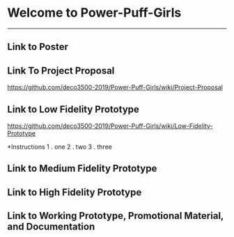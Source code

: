# Welcome to Power-Puff-Girls
***

## Link to Poster

## Link To Project Proposal
https://github.com/deco3500-2019/Power-Puff-Girls/wiki/Project-Proposal

## Link to Low Fidelity Prototype
https://github.com/deco3500-2019/Power-Puff-Girls/wiki/Low-Fidelity-Prototype

*Instructions
  1 . one 
  2 . two 
  3 . three

## Link to Medium Fidelity Prototype

## Link to High Fidelity Prototype

## Link to Working Prototype, Promotional Material, and Documentation  

